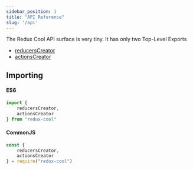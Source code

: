 ```yaml
---
sidebar_position: 1
title: "API Reference"
slug: '/api'
---
```


The Redux Cool API surface is very tiny. It has only two Top-Level Exports

- [reducersCreator](/docs/api/reducersCreator)
- [actionsCreator](/docs/api/actionsCreator)

## Importing

#### ES6

```javascript
import {
    reducersCreator,
    actionsCreator
} from "redux-cool"
```


#### CommonJS

```javascript
const {
    reducersCreator,
    actionsCreator
} = require("redux-cool")
```